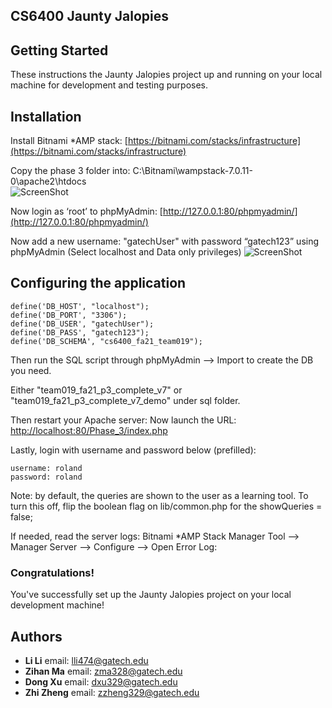 ## CS6400 Jaunty Jalopies

## Getting Started
These instructions the Jaunty Jalopies project up and running on your local machine for development and testing purposes. 

## Installation
Install Bitnami *AMP stack: [https://bitnami.com/stacks/infrastructure](https://bitnami.com/stacks/infrastructure)

Copy the phase 3 folder into: C:\Bitnami\wampstack-7.0.11-0\apache2\htdocs\
![ScreenShot](https://github.gatech.edu/cs6400-2021-03-fall/cs6400-2021-03-Team019/blob/master/Phase_3/img/gt_online_wamp_v7.png)

Now login as ‘root’ to phpMyAdmin: [http://127.0.0.1:80/phpmyadmin/](http://127.0.0.1:80/phpmyadmin/)

Now add a new username: "gatechUser" with password “gatech123” using phpMyAdmin 
(Select localhost and Data only privileges)
![ScreenShot](https://github.gatech.edu/cs6400-2021-03-fall/cs6400-2021-03-Team019/blob/master/Phase_3/img/add_sql_user.png)

## Configuring the application

```
define('DB_HOST', "localhost");
define('DB_PORT', "3306");
define('DB_USER', "gatechUser");
define('DB_PASS', "gatech123");
define('DB_SCHEMA', "cs6400_fa21_team019");
```

Then run the SQL script through phpMyAdmin --> Import to create the DB you need.

Either "team019_fa21_p3_complete_v7" or "team019_fa21_p3_complete_v7_demo" under sql folder. 

Then restart your Apache server:
Now launch the URL: 
[http://localhost:80/Phase_3/index.php](http://localhost:80/Phase_3/index.php)
 
Lastly, login with username and password below (prefilled): 
```
username: roland
password: roland
```

Note: by default, the queries are shown to the user as a learning tool.  To turn this off, flip the boolean flag on lib/common.php for the showQueries = false;

If needed, read the server logs:
Bitnami *AMP Stack Manager Tool --> Manager Server --> Configure --> Open Error Log:

### Congratulations!
You've successfully set up the Jaunty Jalopies project on your local development machine!

## Authors
* __Li Li__  email: [lli474@gatech.edu](mailto:lli474@gatech.edu)
* __Zihan Ma__  email: [zma328@gatech.edu](mailto:zma328@gatech.edu)
* __Dong Xu__  email: [dxu329@gatech.edu](mailto:dxu329@gatech.edu)
* __Zhi Zheng__  email: [zzheng329@gatech.edu](mailto:zzheng329@gatech.edu)

